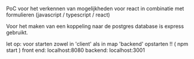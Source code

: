 PoC voor het verkennen van mogelijkheden voor react in combinatie met formulieren (javascript / typescript / react)

Voor het maken van een koppeling naar de postgres database is express gebruikt.

let op:
    voor starten zowel in 'client' als in map 'backend' opstarten !! ( npm start )
    front end: localhost:8080
    backend: localhost:3001
